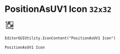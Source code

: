 # PositionAsUV1 Icon `32x32`
<img src="/img/PositionAsUV1%20Icon.png" width=32 height=32>

``` CSharp
EditorGUIUtility.IconContent("PositionAsUV1 Icon")
```
```
PositionAsUV1 Icon
```

